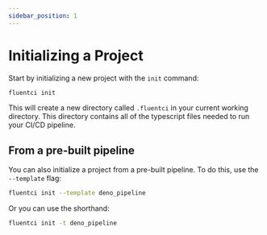 ```yaml
---
sidebar_position: 1
---
```


# Initializing a Project

Start by initializing a new project with the `init` command:

```bash
fluentci init
```

This will create a new directory called `.fluentci` in your current working directory. This directory contains all of the typescript files needed to run your CI/CD pipeline.

## From a pre-built pipeline

You can also initialize a project from a pre-built pipeline. To do this, use the `--template` flag:

```bash
fluentci init --template deno_pipeline
```
Or you can use the shorthand:

```bash
fluentci init -t deno_pipeline
```